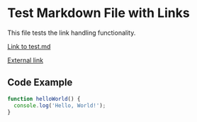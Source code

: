 # Test Markdown File with Links

This file tests the link handling functionality.

[Link to test.md](test.md)

[External link](https://www.google.com)

## Code Example

```javascript
function helloWorld() {
  console.log('Hello, World!');
}
```
